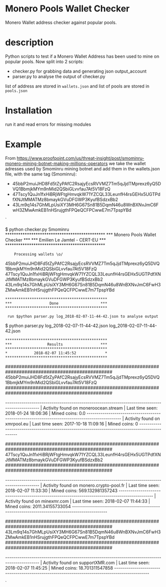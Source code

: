 # Monero Pools Wallet Checker
Monero Wallet address checker against popular pools.

# description
Python scripts to test if a Monero Wallet Address has been used to mine on popular pools.
Now split into 2 scripts:
 - checker.py for grabbing data and generating json output_account
 - parser.py to analyse the output of checker.py

list of address are stored in `wallets.json` and list of pools are stored in `pools.json`

# Installation
run it and read errors for missing modules

# Example
From https://www.proofpoint.com/us/threat-insight/post/smominru-monero-mining-botnet-making-millions-operators we take the wallet adresses used by Smominru mining botnet and add them in the wallets.json file, with the same tag (Smominru):

 * 45bbP2muiJHD8Fd5tZyPAfC2RsajyEcsRVVMZ7Tm5qJjdTMprexz6yQ5DVQ1BbmjkMYm9nMid2QSbiGLvvfau7At5V18FzQ
 * 47Tscy1QuJn1fxHiBRjWFtgHmvqkW71YZCQL33LeunfH4rsGEHx5UGTPdfXNJtMMATMz8bmaykGVuDFGWP3KyufBSdzxBb2
 * 43Lm9q14s7GhMLpUsiXY3MH6G67Sn81B5DqmN46u8WnBXNvJmC6FwH3ZMwAmkEB1nHSrujgthFPQeQCFPCwwE7m7TpspYBd

`

$ python checker.py Smominru
	**********************************************
	***      Monero Pools Wallet Checker       ***
	***      Emilien Le Jamtel - CERT-EU       ***
	**********************************************

		Processing wallets \o/
45bbP2muiJHD8Fd5tZyPAfC2RsajyEcsRVVMZ7Tm5qJjdTMprexz6yQ5DVQ1BbmjkMYm9nMid2QSbiGLvvfau7At5V18FzQ
47Tscy1QuJn1fxHiBRjWFtgHmvqkW71YZCQL33LeunfH4rsGEHx5UGTPdfXNJtMMATMz8bmaykGVuDFGWP3KyufBSdzxBb2
43Lm9q14s7GhMLpUsiXY3MH6G67Sn81B5DqmN46u8WnBXNvJmC6FwH3ZMwAmkEB1nHSrujgthFPQeQCFPCwwE7m7TpspYBd


	**********************************************
	***                 Done                   ***
	**********************************************

	 run $python parser.py log_2018-02-07-11-44-42.json to analyse output

   $ python parser.py log_2018-02-07-11-44-42.json
   log_2018-02-07-11-44-42.json

   	**********************************************
   	***                Results                 ***
   	**********************************************
   	*            2018-02-07 11:45:52             *
   	**********************************************
   ###############################################################################################
   45bbP2muiJHD8Fd5tZyPAfC2RsajyEcsRVVMZ7Tm5qJjdTMprexz6yQ5DVQ1BbmjkMYm9nMid2QSbiGLvvfau7At5V18FzQ
   ###############################################################################################

   *-----------------------------------------------------------------------------------------------*
   | Activity found on moneroocean.stream
   | Last time seen: 2018-01-24 18:06:36
   | Mined coins: 0.0
   *-----------------------------------------------------------------------------------------------*
   | Activity found on xmrpool.eu
   | Last time seen: 2017-10-18 11:09:16
   | Mined coins: 0
   *-----------------------------------------------------------------------------------------------*

   ###############################################################################################
   47Tscy1QuJn1fxHiBRjWFtgHmvqkW71YZCQL33LeunfH4rsGEHx5UGTPdfXNJtMMATMz8bmaykGVuDFGWP3KyufBSdzxBb2
   ###############################################################################################

   *-----------------------------------------------------------------------------------------------*
   | Activity found on monero.crypto-pool.fr
   | Last time seen: 2018-02-07 11:33:30
   | Mined coins: 569.132981357243
   *-----------------------------------------------------------------------------------------------*
   | Activity found on minexmr.com
   | Last time seen: 2018-02-07 11:44:33
   | Mined coins: 2011.34155733054
   *-----------------------------------------------------------------------------------------------*

   ###############################################################################################
   43Lm9q14s7GhMLpUsiXY3MH6G67Sn81B5DqmN46u8WnBXNvJmC6FwH3ZMwAmkEB1nHSrujgthFPQeQCFPCwwE7m7TpspYBd
   ###############################################################################################

   *-----------------------------------------------------------------------------------------------*
   | Activity found on supportXMR.com
   | Last time seen: 2018-02-07 11:45:25
   | Mined coins: 18.701311547858
   *-----------------------------------------------------------------------------------------------*


`
